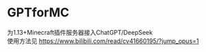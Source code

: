 # GPTforMC
为1.13+Minecraft插件服务器接入ChatGPT/DeepSeek\
使用方法见 https://www.bilibili.com/read/cv41660195/?jump_opus=1
